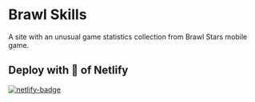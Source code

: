# Brawl Skills

A site with an unusual game statistics collection from Brawl Stars mobile game.

## Deploy with 💪 of Netlify

[![netlify-badge][netlify-badge]][netlify-url]

<!-- Vars -->

[netlify-badge]: https://api.netlify.com/api/v1/badges/884acf78-6ae2-4b66-8376-c14f7b039d08/deploy-status
[netlify-url]: https://app.netlify.com/sites/loquacious-melba-671854/deploys
